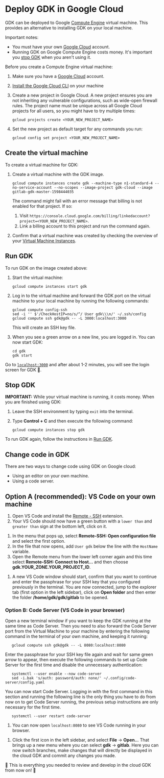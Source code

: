 # Deploy GDK in Google Cloud

GDK can be deployed to Google [Compute Engine](https://cloud.google.com/compute)
virtual machine. This provides an alternative to installing GDK on your local machine.

Important notes:

- You must have your own [Google Cloud](console.cloud.google.com/) account.
- Running GDK on Google Compute Engine costs money. It's important you
  [stop GDK](#stop-gdk) when you aren't using it.

Before you create a Compute Engine virtual machine:

1. Make sure you have a [Google Cloud](console.cloud.google.com/) account.
1. [Install the Google Cloud CLI](https://cloud.google.com/sdk/docs/quickstart-macos) on your machine
1. Create a new project in Google Cloud. A new project ensures you are not inheriting
   any vulnerable configurations, such as wide-open firewall rules. The project name
   must be unique across all Google Cloud projects for all users, so you might have to
   try multiple times:

   ```shell
   gcloud projects create <YOUR_NEW_PROJECT_NAME>
   ```

1. Set the new project as default target for any commands you run:

   ```shell
   gcloud config set project <YOUR_NEW_PROJECT_NAME>
   ```

## Create the virtual machine

To create a virtual machine for GDK:

1. Create a virtual machine with the GDK image.

   ```shell
   gcloud compute instances create gdk --machine-type n1-standard-4 --no-service-account --no-scopes --image-project gdk-cloud --image gitlab-gdk-master-1598444035
   ```

   The command might fail with an error message that billing is not enabled for that
   project. If so:

   1. Visit `https://console.cloud.google.com/billing/linkedaccount?project=<YOUR_NEW_PROJECT_NAME>`.
   1. Link a billing account to this project and run the command again.

1. Confirm that a virtual machine was created by checking the overview of your
   [Virtual Machine Instances](https://console.cloud.google.com/compute/instances).

## Run GDK

To run GDK on the image created above:

1. Start the virtual machine:

   ```shell
   gcloud compute instances start gdk
   ```

1. Log in to the virtual machine and forward the GDK port on the virtual machine to your
   local machine by running the following commands:

   ```shell
   gcloud compute config-ssh
   sed -i '' $'/CheckHostIP=no/s/^/ User gdk\\\n/' ~/.ssh/config
   gcloud compute ssh gdk@gdk -- -L 3000:localhost:3000
   ```

   This will create an SSH key file.

1. When you see a green arrow on a new line, you are logged in. You can now start GDK:

   ```shell
   cd gdk
   gdk start
   ```

Go to [`localhost:3000`](http://localhost:3000) and after about 1-2 minutes, you will
see the login screen for GDK 🎉.

## Stop GDK

**IMPORTANT:** While your virtual machine is running, it costs money. When you are
finished using GDK:

1. Leave the SSH environment by typing `exit` into the terminal.
1. Type **Control + C** and then execute the following command:
   
   ```shell
   gcloud compute instances stop gdk
   ```

To run GDK again, follow the instructions in [Run GDK](#run-gdk).

## Change code in GDK

There are two ways to change code using GDK on Google cloud:

- Using an editor on your own machine.
- Using a code server.

## Option A (recommended): VS Code on your own machine

1. Open VS Code and install the [Remote - SSH](https://marketplace.visualstudio.com/items?itemName=ms-vscode-remote.remote-ssh) extension. 
1. Your VS Code should now have a green button with a `lower than` and `greater than` sign at the bottom left, click on it.
<!-- markdownlint-disable MD044 -->
<!-- vale off -->
1. In the menu that pops up, select **Remote-SSH: Open configuration file** and select the first option.
1. In the file that now opens, add `User gdk` below the line with the `HostName` variable.
1. Open the Remote menu from the lower left corner again and this time select **Remote-SSH: Connect to Host...** and then choose **gdk.YOUR_ZONE.YOUR_PROJECT_ID**.
<!-- vale on -->
1. A new VS Code window should start, confirm that you want to continue and enter the passphrase for your SSH key that you configured previously in the terminal. You are now connected, jump to the explorer tab (first option in the left sidebar), click on **Open folder** and then enter the folder **/home/gdk/gdk/gitlab** to be opened.
<!-- markdownlint-enable MD044 -->

### Option B: Code Server (VS Code in your browser)

Open a new terminal window if you want to keep the GDK running at the same time as Code Server. Then you need to also forward the Code Server port from the Virtual Machine to your machine by entering the following command in the terminal of your own machine, and keeping it running:

```shell
   gcloud compute ssh gdk@gdk -- -L 8080:localhost:8080
```

Enter the passphrase for your SSH key file again and wait for same green arrow to appear, then execute the following commands to set up Code Server for the first time and disable the unnecessary authentication:

```shell
   systemctl --user enable --now code-server
   sed -i.bak 's/auth: password/auth: none/' ~/.config/code-server/config.yaml
```

You can now start Code Server. Logging in with the first command in this section and running the following line is the only thing you have to do from now on to get Code Server running, the previous setup instructions are only necessary for the first time.

```shell
   systemctl --user restart code-server
```

1. You can now open `localhost:8080` to see VS Code running in your browser.
<!-- markdownlint-disable MD044 -->
1. Click the first icon in the left sidebar, and select **File** -> **Open..**. That brings up a new menu where you can select **gdk** -> **gitlab**. Here you can now switch branches, make changes that will directly be displayed in the cloud GDK and commit any changes you made.
<!-- markdownlint-enable MD044 -->

🎉 This is everything you needed to review and develop in the cloud GDK from now on! 🦊
